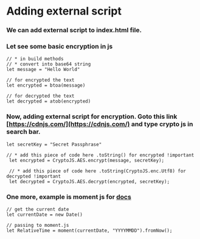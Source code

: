 # Adding external script

### We can add external script to index.html file.

### Let see some basic encryption in js
```
// * in build methods
// * convert into base64 string
let message = "Hello World"

// for encrypted the text
let encrypted = btoa(message)

// for decrypted the text
let decrypted = atob(encrypted)
```

### Now, adding external script for encryption. Goto this link [https://cdnjs.com/](https://cdnjs.com/) and type crypto js in search bar.

```
let secretKey = "Secret Passphrase"

// * add this piece of code here .toString() for encrypted !important
 let encrypted = CryptoJS.AES.encrypt(message, secretKey);

 // * add this piece of code here .toString(CryptoJS.enc.Utf8) for decrypted !important
 let decrypted = CryptoJS.AES.decrypt(encrypted, secretKey);
```

### One more, example is moment js for [docs](https://momentjs.com/)

```
// get the current date
let currentDate = new Date()

// passing to moment.js
let RelativeTime = moment(currentDate, "YYYYMMDD").fromNow();
```
